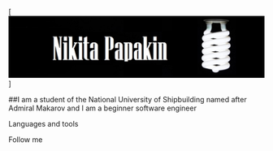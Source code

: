 [![Heder](https://github.com/NeKit-Papakin/Nekit-Papakin/blob/main/assets/lampa_spiral_temnyj_fon_118457_2560x1024.jpg)]



##I am a student of the National University of Shipbuilding named after Admiral Makarov and I am a beginner software engineer

Languages and tools


Follow me
